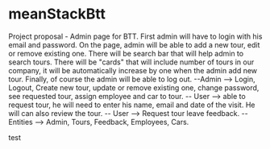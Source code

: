 # meanStackBtt

Project proposal - Admin page for BTT. First admin will have to login with his email and password. On the page, admin will be able to add a new tour, edit or remove existing one. There will be search bar that will help admin to search tours. There will be "cards" that will include number of tours in our company, it will be automatically increase by one when the admin add new tour. Finally, of course the admin will be able to log out.
--Admin --> Login, Logout, Create new tour, update or remove existing one, change password, see requested tour, assign employee and car to tour.
-- User --> able to request tour, he will need to enter his name, email and date of the visit. He will can also review the tour.
-- User --> Request tour leave feedback.
--Entities --> Admin, Tours, Feedback, Employees, Cars.

test